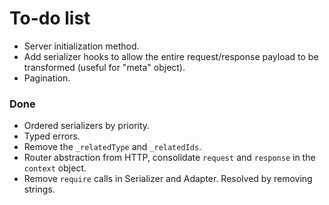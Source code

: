 # To-do list

- Server initialization method.
- Add serializer hooks to allow the entire request/response payload to be transformed (useful for "meta" object).
- Pagination.

### Done

- Ordered serializers by priority.
- Typed errors.
- Remove the `_relatedType` and `_relatedIds`.
- Router abstraction from HTTP, consolidate `request` and `response` in the `context` object.
- Remove `require` calls in Serializer and Adapter. Resolved by removing strings.
